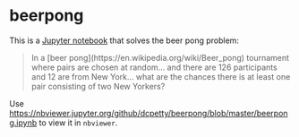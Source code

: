 # beerpong

This is a [Jupyter notebook](https://jupyter.org/) that solves the beer pong problem:

<blockquote>In a [beer pong](https://en.wikipedia.org/wiki/Beer_pong) tournament where pairs are chosen at random... and there are 126 participants and 12 are from New York... what are the chances there is at least one pair consisting of two New Yorkers?</blockquote>

Use https://nbviewer.jupyter.org/github/dcpetty/beerpong/blob/master/beerpong.ipynb to view it in `nbviewer`.

